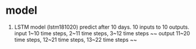# model 

1. LSTM model (lstm181020)
  predict after 10 days.
 10 inputs to 10 outputs.
 input 1~10 time steps, 2~11 time steps, 3~12 time steps ~~
 output 11~20 time steps, 12~21 time steps, 13~22 time steps ~~
 
